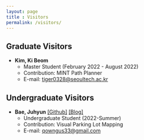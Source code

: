 ```yaml
---
layout: page
title : Visitors
permalink: /visitors/
---
```


## Graduate Visitors
* **Kim, Ki Beom**
  * Master Student (February 2022 - August 2022)
  * Contribution: MINT Path Planner
  * E-mail: <tiger0328@seoultech.ac.kr>



## Undergraduate Visitors
* **Bae, Juhyun** [[Github]](https://github.com/qowngus33) [[Blog]](https://kk-eezz.tistory.com)
  * Undergraduate Student (2022-Summer)
  * Contribution: Visual Parking Lot Mapping
  * E-mail: <qowngus33@gmail.com>